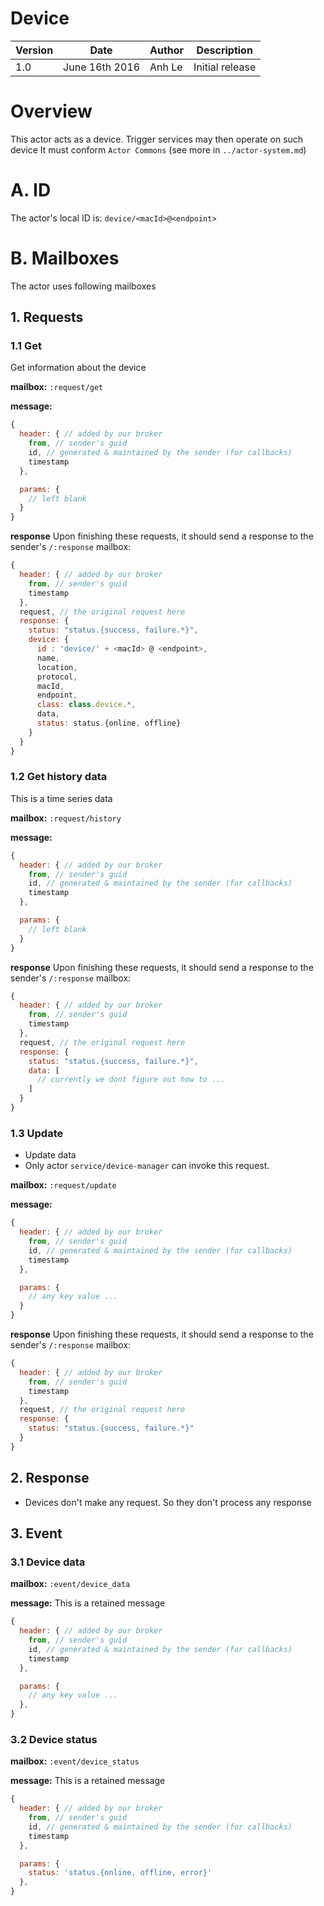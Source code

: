 Device
===================

Version | Date          | Author | Description
------- | ------------- | ------ | ---------------
1.0     | June 16th 2016 | Anh Le | Initial release

# Overview
This actor acts as a device. Trigger services may then operate on such device
It must conform `Actor Commons` (see more in `../actor-system.md`)

# A. ID
The actor's local ID is: `device/<macId>@<endpoint>`

# B. Mailboxes
The actor uses following mailboxes

## 1. Requests
### 1.1 Get
Get information about the device

**mailbox:** `:request/get`

**message:**

```javascript
{
  header: { // added by our broker
    from, // sender's guid
    id, // generated & maintained by the sender (for callbacks)
    timestamp
  },

  params: {
    // left blank
  }
}
```

**response** Upon finishing these requests, it should send a response to the sender's `/:response` mailbox:

```js
{
  header: { // added by our broker
    from, // sender's guid
    timestamp
  },
  request, // the original request here
  response: {
    status: "status.{success, failure.*}",
    device: {
      id : 'device/' + <macId> @ <endpoint>,
      name,
      location,
      protocol,
      macId,
      endpoint,
      class: class.device.*,
      data,
      status: status.{online, offline}
    }
  }
}
```

### 1.2 Get history data 

This is a time series data

**mailbox:** `:request/history`

**message:**

```javascript
{
  header: { // added by our broker
    from, // sender's guid
    id, // generated & maintained by the sender (for callbacks)
    timestamp
  },

  params: {
    // left blank
  }
}
```

**response** Upon finishing these requests, it should send a response to the sender's `/:response` mailbox:

```js
{
  header: { // added by our broker
    from, // sender's guid
    timestamp
  },
  request, // the original request here
  response: {
    status: "status.{success, failure.*}",
    data: [
      // currently we dont figure out how to ...
    ]
  }
}
```

### 1.3 Update

- Update data
- Only actor `service/device-manager` can invoke this request.

**mailbox:** `:request/update`

**message:**

```javascript
{
  header: { // added by our broker
    from, // sender's guid
    id, // generated & maintained by the sender (for callbacks)
    timestamp
  },

  params: {
    // any key value ...
  }
}
```

**response** Upon finishing these requests, it should send a response to the sender's `/:response` mailbox:

```js
{
  header: { // added by our broker
    from, // sender's guid
    timestamp
  },
  request, // the original request here
  response: {
    status: "status.{success, failure.*}"
  }
}
```

## 2. Response
- Devices don't make any request. So they don't process any response

## 3. Event
### 3.1 Device data
**mailbox:** `:event/device_data`

**message:** This is a retained message

```javascript
{
  header: { // added by our broker
    from, // sender's guid
    id, // generated & maintained by the sender (for callbacks)
    timestamp
  },

  params: {
    // any key value ...
  },
}
```
### 3.2 Device status
**mailbox:** `:event/device_status`

**message:** This is a retained message

```javascript
{
  header: { // added by our broker
    from, // sender's guid
    id, // generated & maintained by the sender (for callbacks)
    timestamp
  },

  params: {
    status: 'status.{online, offline, error}'
  },
}
```
